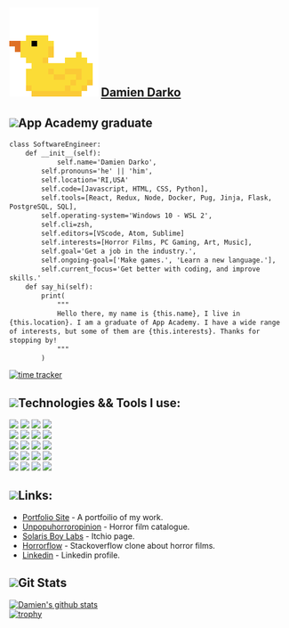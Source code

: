 <img src="./rubberduck-BIG.png"> [Damien Darko][portfolio]
---
<img src="https://img.icons8.com/plasticine/2x/saving-book.png" height="30px">App Academy graduate    
---    

```
class SoftwareEngineer:
    def __init__(self):
            self.name='Damien Darko',
	    self.pronouns='he' || 'him',
	    self.location='RI,USA'
	    self.code=[Javascript, HTML, CSS, Python],
	    self.tools=[React, Redux, Node, Docker, Pug, Jinja, Flask, PostgreSQL, SQL],
	    self.operating-system='Windows 10 - WSL 2',
	    self.cli=zsh,
	    self.editors=[VScode, Atom, Sublime]
	    self.interests=[Horror Films, PC Gaming, Art, Music],
	    self.goal='Get a job in the industry.',
	    self.ongoing-goal=['Make games.', 'Learn a new language.'],
	    self.current_focus='Get better with coding, and improve skills.'
    def say_hi(self):
        print(
            """
            Hello there, my name is {this.name}, I live in {this.location}. I am a graduate of App Academy. I have a wide range of interests, but some of them are {this.interests}. Thanks for stopping by!
            """
        )
``` 
[![time tracker](https://wakatime.com/badge/github/djangothesolarboy/djangothesolarboy.svg)](https://wakatime.com/badge/github/djangothesolarboy/djangothesolarboy)  


<img src="https://img.icons8.com/cotton/2x/wrench--v2.png" height="20px">Technologies && Tools I use:
---  
![](https://img.shields.io/badge/-Javasript-58C9F2?style=flat-square&logo=javascript&logoColor=white) 
![](https://img.shields.io/badge/-Python-58C9F2?style=flat-square&logo=python&logoColor=white) 
![](https://img.shields.io/badge/-HTML-58C9F2?style=flat-square&logo=html5&logoColor=white) 
![](https://img.shields.io/badge/-CSS-58C9F2?style=flat-square&logo=css3&logoColor=white)  
![](https://img.shields.io/badge/-Express-EDA4B2?style=flat-square&logo=express&logoColor=white) 
![](https://img.shields.io/badge/-Flask-EDA4B2?style=flat-square&logo=flask&logoColor=white) 
![](https://img.shields.io/badge/-React-EDA4B2?style=flat-square&logo=react&logoColor=white) 
![](https://img.shields.io/badge/-Redux-EDA4B2?style=flat-square&logo=redux&logoColor=white)  
![](https://img.shields.io/badge/-Nodemon-ffffff?style=flat-square&logo=nodemon&logoColor=black) 
![](https://img.shields.io/badge/-Node.js-ffffff?style=flat-square&logo=node.js&logoColor=black) 
![](https://img.shields.io/badge/-Git-ffffff?style=flat-square&logo=git&logoColor=black) 
![](https://img.shields.io/badge/-Postgres-ffffff?style=flat-square&logo=postgresql&logoColor=black)   
![](https://img.shields.io/badge/-Firefox-EDA4B2?style=flat-square&logo=firefox&logoColor=white) 
![](https://img.shields.io/badge/-Windows10-EDA4B2?style=flat-square&logo=windows&logoColor=white) 
![](https://img.shields.io/badge/-Postman-EDA4B2?style=flat-square&logo=postman&logoColor=white) 
![](https://img.shields.io/badge/-Docker-EDA4B2?style=flat-square&logo=docker&logoColor=white)  
![](https://img.shields.io/badge/-VSCode-58C9F2?style=flat-square&logo=visual-studio-code&logoColor=white) 
![](https://img.shields.io/badge/-Sublime-58C9F2?style=flat-square&logo=sublime-text&logoColor=white) 
![](https://img.shields.io/badge/-Atom-58C9F2?style=flat-square&logo=atom&logoColor=white) 
![](https://img.shields.io/badge/-Unity-58C9F2?style=flat-square&logo=unity&logoColor=white) 

<img src="https://img.icons8.com/cotton/2x/web-design.png" height="20px">Links:
---
- [Portfolio Site][portfolio] - A portfoilio of my work.
- [Unpopuhorroropinion][unpop] - Horror film catalogue.
- [Solaris Boy Labs][mygames] - Itchio page.   
- [Horrorflow][horrorflow] - Stackoverflow clone about horror films.
- [Linkedin][linkedin] - Linkedin profile.


<img src="https://img.icons8.com/dusk/2x/statistics.png" height="20px" padding-top="5px">Git Stats
---
[![Damien's github stats](https://github-readme-stats.vercel.app/api?username=djangothesolarboy&show_icons=true&theme=dark)](https://github.com/djangothesolarboy/github-readme-stats)  
[![trophy](https://github-profile-trophy.vercel.app/?username=djangothesolarboy&theme=onedark)](https://github.com/djangothesolarboy/github-profile-trophy)  


[mygames]: https://solarisboylabs.itch.io/
[horrorflow]: https://horrorflow.herokuapp.com
[portfolio]: https://damiendarko.com
[unpop]: https://www.unpopuhorroropinion.com/
[linkedin]: https://www.linkedin.com/in/damien-darko/
